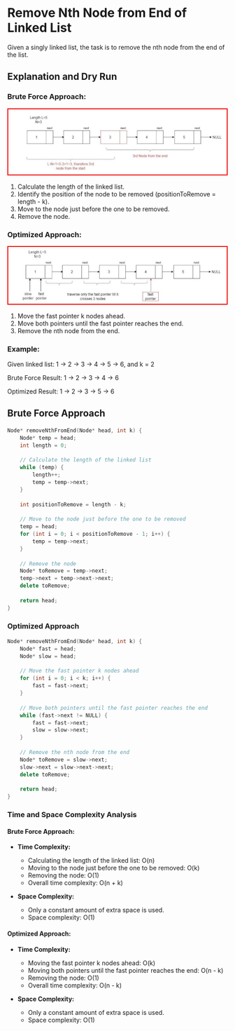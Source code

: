

# Remove Nth Node from End of Linked List

Given a singly linked list, the task is to remove the nth node from the end of the list.


## Explanation and Dry Run

### Brute Force Approach:
![Brute Force](../Images/removeNthNodeBrute.jpg)

1. Calculate the length of the linked list.
2. Identify the position of the node to be removed (positionToRemove = length - k).
3. Move to the node just before the one to be removed.
4. Remove the node.

### Optimized Approach:
![Brute Force](../Images/removeNthNodeOptimized.jpg)
1. Move the fast pointer k nodes ahead.
2. Move both pointers until the fast pointer reaches the end.
3. Remove the nth node from the end.

### Example:

Given linked list: 1 -> 2 -> 3 -> 4 -> 5 -> 6, and k = 2

Brute Force Result: 1 -> 2 -> 3 -> 4 -> 6

Optimized Result: 1 -> 2 -> 3 -> 5 -> 6

## Brute Force Approach

```cpp
Node* removeNthFromEnd(Node* head, int k) {
    Node* temp = head;
    int length = 0;

    // Calculate the length of the linked list
    while (temp) {
        length++;
        temp = temp->next;
    }

    int positionToRemove = length - k;

    // Move to the node just before the one to be removed
    temp = head;
    for (int i = 0; i < positionToRemove - 1; i++) {
        temp = temp->next;
    }

    // Remove the node
    Node* toRemove = temp->next;
    temp->next = temp->next->next;
    delete toRemove;

    return head;
}
```

### Optimized Approach

```cpp
Node* removeNthFromEnd(Node* head, int k) {
    Node* fast = head;
    Node* slow = head;

    // Move the fast pointer k nodes ahead
    for (int i = 0; i < k; i++) {
        fast = fast->next;
    }

    // Move both pointers until the fast pointer reaches the end
    while (fast->next != NULL) {
        fast = fast->next;
        slow = slow->next;
    }

    // Remove the nth node from the end
    Node* toRemove = slow->next;
    slow->next = slow->next->next;
    delete toRemove;

    return head;
}
```
### Time and Space Complexity Analysis

#### Brute Force Approach:

- **Time Complexity:**
  - Calculating the length of the linked list: O(n)
  - Moving to the node just before the one to be removed: O(k)
  - Removing the node: O(1)
  - Overall time complexity: O(n + k)

- **Space Complexity:**
  - Only a constant amount of extra space is used.
  - Space complexity: O(1)

#### Optimized Approach:

- **Time Complexity:**
  - Moving the fast pointer k nodes ahead: O(k)
  - Moving both pointers until the fast pointer reaches the end: O(n - k)
  - Removing the node: O(1)
  - Overall time complexity: O(n - k)

- **Space Complexity:**
  - Only a constant amount of extra space is used.
  - Space complexity: O(1)
